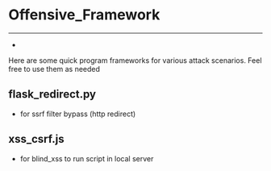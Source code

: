 
# Offensive_Framework
---
- 
Here are some quick program frameworks for various attack scenarios. Feel free to use them as needed

## flask_redirect.py
- for ssrf filter bypass (http redirect)

## xss_csrf.js
- for blind_xss to run script in local server 

